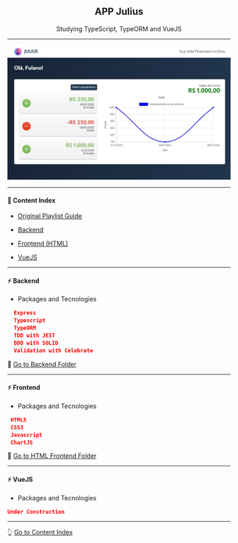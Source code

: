 <h2 align="center">APP Julius</h2>
<p align="center">Studying TypeScript, TypeORM and VueJS</p>

---

![Julius](https://github.com/lipex360x/julius/blob/master/frontend/html/img/julius2.jpg)

---

#### :bookmark_tabs: Content Index
- [Original Playlist Guide](https://www.youtube.com/watch?v=tCVU2l89qz0&list=PL370TvW48yBthGQ8SetNVwO8dc-DYKzoq&ab_channel=SidneySousae)

- [Backend](#zap-backend)

- [Frontend (HTML)](#zap-frontend)

- [VueJS](#zap-vuejs)

---

#### :zap: Backend

* Packages and Tecnologies
```json
  Express
  Typescript
  TypeORM
  TDD with JEST
  DDD with SOLID
  Validation with Celebrate
```

:rocket: [Go to Backend Folder](https://github.com/lipex360x/julius/tree/master/backend)

---
#### :zap: Frontend

* Packages and Tecnologies
```json
 HTML5
 CSS3
 Javascript
 ChartJS
```

:rocket: [Go to HTML Frontend Folder](https://github.com/lipex360x/julius/tree/master/frontend/html)

---

#### :zap: VueJS

* Packages and Tecnologies
```json
Under Construction
```

---

:point_up_2: [Go to Content Index](#bookmark_tabs-content-index)